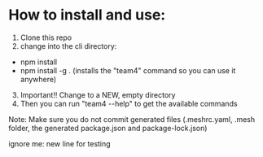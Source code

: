 # How to install and use:

1. Clone this repo
2. change into the cli directory:

- npm install
- npm install -g . (installs the "team4" command so you can use it anywhere)

3. Important!! Change to a NEW, empty directory
4. Then you can run "team4 --help" to get the available commands

Note: Make sure you do not commit generated files (.meshrc.yaml, .mesh folder, the generated package.json and package-lock.json)

ignore me: new line for testing
